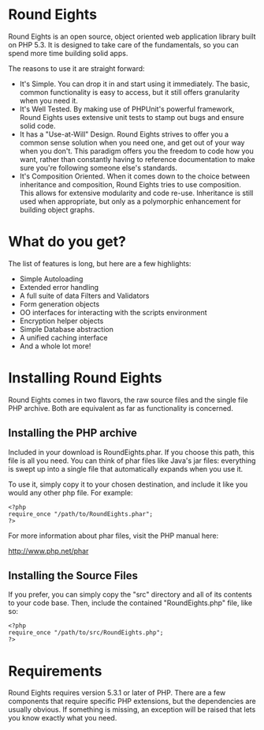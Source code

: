 # Round Eights

Round Eights is an open source, object oriented web application library built
on PHP 5.3. It is designed to take care of the fundamentals, so you can spend
more time building solid apps.

The reasons to use it are straight forward:

 * It's Simple. You can drop it in and start using it immediately. The basic,
   common functionality is easy to access, but it still offers granularity when
   you need it.
 * It's Well Tested. By making use of PHPUnit's powerful framework, Round Eights
   uses extensive unit tests to stamp out bugs and ensure solid code.
 * It has a "Use-at-Will" Design. Round Eights strives to offer you a common
   sense solution when you need one, and get out of your way when you don't.
   This paradigm offers you the freedom to code how you want, rather than
   constantly having to reference documentation to make sure you're following
   someone else's standards.
 * It's Composition Oriented. When it comes down to the choice between
   inheritance and composition, Round Eights tries to use composition. This
   allows for extensive modularity and code re-use. Inheritance is still used
   when appropriate, but only as a polymorphic enhancement for building object
   graphs.


# What do you get?

The list of features is long, but here are a few highlights:

 * Simple Autoloading
 * Extended error handling
 * A full suite of data Filters and Validators
 * Form generation objects
 * OO interfaces for interacting with the scripts environment
 * Encryption helper objects
 * Simple Database abstraction
 * A unified caching interface
 * And a whole lot more!


# Installing Round Eights

Round Eights comes in two flavors, the raw source files and the single file PHP
archive. Both are equivalent as far as functionality is concerned.


## Installing the PHP archive

Included in your download is RoundEights.phar. If you choose this path, this
file is all you need. You can think of phar files like Java's jar files:
everything is swept up into a single file that automatically expands when you
use it.

To use it, simply copy it to your chosen destination, and include it like you
would any other php file. For example:

    <?php
    require_once "/path/to/RoundEights.phar";
    ?>

For more information about phar files, visit the PHP manual here:

http://www.php.net/phar


## Installing the Source Files

If you prefer, you can simply copy the "src" directory and all of its contents
to your code base. Then, include the contained "RoundEights.php" file, like so:

    <?php
    require_once "/path/to/src/RoundEights.php";
    ?>


# Requirements

Round Eights requires version 5.3.1 or later of PHP. There are a few components
that require specific PHP extensions, but the dependencies are usually obvious.
If something is missing, an exception will be raised that lets you know exactly
what you need.
